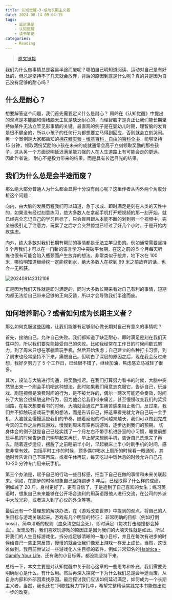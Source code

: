 ```yaml
---
title: 认知觉醒-3-成为长期主义者
date: 2024-08-14 09:04:15
tags:
    - 延迟满足
    - 认知觉醒
    - 读书笔记
categories:
    - Reading
---
```


> [原文链接](https://blog.samwei12.cn/2024/08/14/Reading/%E8%AE%A4%E7%9F%A5%E8%A7%89%E9%86%92-3-%E6%88%90%E4%B8%BA%E9%95%BF%E6%9C%9F%E4%B8%BB%E4%B9%89%E8%80%85/)

我们为什么做事情总是容易半途而废呢？哪怕自己明知道阅读、运动对自己是有好处的，但总是坚持不了几天就会放弃，背后的原因到底是什么呢？真的只是因为自己没有足够的耐心吗？

## 什么是耐心？

想要解答这个问题，我们首先需要定义什么是耐心？
周岭在《认知觉醒》中提出的观点是本能脑和情绪脑天生就是缺乏耐心的，而理智脑才是真正让我们能长期坚持做某件无法立竿见影事情的关键。最直观的例子是在婴幼儿时期，理智脑的发育是很不健全的，所以小孩子的任何行为都想要立马得到回应，否则就会立刻哭闹。另一个案例是大家都熟知的[棉花糖实验 - 维基百科，自由的百科全书](https://zh.wikipedia.org/zh-cn/%E6%A3%89%E8%8A%B1%E7%B3%96%E5%AE%9E%E9%AA%8C)，能够坚持 15 分钟，领取两份奖励的小孩在未来的成就通常会高于立刻领取奖励的那些孩子，这从另一个方面说明延迟满足能力强的人在人生道路上有可能会走的更远。
因此作者说， 耐心不是毅力带来的结果，而是具有长远目光的结果。

<!-- more -->

## 我们为什么总是会半途而废？

那么绝大部分普通人为什么都会显得十分没有耐心呢？这里作者从内外两个角度分析这个问题：

向内，由大脑的发展历程我们可以知道，急于求成、即时满足是刻在人类的天性中的，如果没有经过刻意练习，绝大多数人在拿起手机打开短视频的那一刻开始，就已经完全忘记自己的学习目标了，只会盲目跟从本能不断的划到另一个视频中，完全被吸引走了注意力，玩累了之后才会突然惊觉已经过了好几个小时，于是开始内疚焦虑。

向外，绝大多数对我们长期有帮助的事情都是无法立竿见影的。例如通常需要坚持 6 个月我们才可以在一门新的语言学习中突破平台期，在这之前的 5 个月每天听练也很有可能会陷入瓶颈而产生放弃的想法。非常类似于挖井，地下水在 100 米，哪怕明知道继续挖一定能挖到水，绝大多数人在挖到 99 米之前放弃的话，也会一无所获。

![202408142312108](https://learner.oss-cn-hangzhou.aliyuncs.com/img/202408142312108.png)

正是因为我们天性就是即时满足的，同时大多数长期来看对自己有利的事情，短期内都无法给自己带来足够的正向反馈，所以才会导致我们半途而废。

## 如何培养耐心？或者如何成为长期主义者？

那么如何克服这些困难，让我们能够有足够耐心做长期对自己有意义的事情呢？


首先，接纳自己，允许自己失败。我们都知道了缺乏耐心、即时满足是刻在我们天性中的，所以我们要先能接受自己的失败。比如我经常在工作日的时候间歇式努力，到了周末只想在家躺着玩手机，然后开始焦虑；自己建立的各种打卡习惯，到了周末也经常坚持不下来，痛恨自己。但明白了深层的原因之后，现在我会反过来想，我好歹努力了 5 个工作日，已经很不错了，继续加油，焦虑感立马减轻了很多。

其次，设法与大脑进行沟通，将奖励推迟。在我们打算努力看书的时候，大脑中突然冒出来一个刷会手机吧这种想法，此时如果我们用意志克服它，告诉自己，玩游戏、刷短视频是浪费时间的行为，是不被允许的，偶尔一两次可能还会奏效，时间长了大脑会很抵触这种行为，因为他会给我们带来痛苦，甚至慢慢改变我们的奖赏回路，在每次想要看书的时候，大脑就会通过产生痛苦感来阻止我们。反过来，我们并不抵触玩游戏玩手机的想法，而是告诉自己，把这章看完就允许自己玩一会手机，大脑就会慢慢适应我们的节奏，随着延迟的时间越来越长，我们可以做到完成今天的工作之后再玩游戏，慢慢到周末有空再玩游戏，逐步达到我们的预期。
切身体会的例子就是自己已经实践了一个月左右不带手机进卧室的小习惯，睡觉前想玩手机的时候告诉自己明早起来再玩，早上醒来想刷手机，告诉自己洗漱完了再去。随着逐步适应，摆脱了之前睡前半小时，早起躺床上半小时刷手机的时间，感觉非常有效。
包括平时工作的时候，顶多偶尔喝水上厕所的时候看一眼通知，其他时候告诉自己下班再玩，或者午休再玩，每天吃过中饭休息的时候允许自己花 10-20 分钟专门用来玩手机。


第三个办法是，赋予自己的行动一些目标感，把当下自己在做的事情和未来关联起来。例如，在跑步的时候想象自己坚持跑步 3 年后，已经取得了什么样的成绩，例如减了 20 斤，身材更好了，更有自信了，于是追到了自己喜欢的女生；练习英语时，想象自己未来能够在公开场合流利的用英语跟他人进行交流，在公司的外派中大放光彩，或者进入到了心仪的外企等等。

最后还有一个最理想的解决办法，在《游戏改变世界》中提到的观点，将自己的人生目标与游戏关联起来。游戏有几个明显的特征： 非常明确的目标（例如打倒 boss）、简单清晰的规则（血条清空就会死）、即时满足（每次打击碰撞都会掉血）。发现没有，我们喜欢玩游戏的原因正是因为我们的大脑天性就是如此。所以将我们的人生目标游戏化，拆分成足够清晰的一堆小目标，并且在每次有进步的时候给自己一些正常反馈，慢慢的就会让我们像爱上游戏一样爱上成长。当然，这很难做到，我目前尝试过一些游戏化人生目标的软件，例如非常知名的[Habitica - Gamify Your Life](https://habitica.com/static/home)、还有我的小目标等，都没能坚持下来。

总结一下，本文主要是对认知觉醒中关于耐心这章的一些思考和补充，我们需要先明确耐心是什么，有什么用。然后再深入探究一下为什么我们总是会半途而废，从自身内部和外部因素找原因。最后探讨我们应该如何延迟满足，如何成为一个长期主义者。当然，我也还在“间歇性努力”挣扎中，希望完整精读实践完本书能做出进一步的改变。


